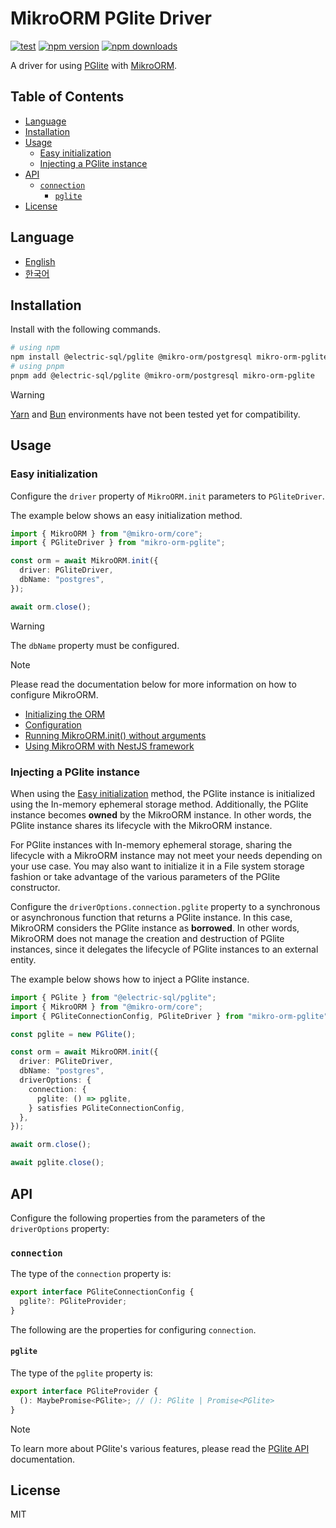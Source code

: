 # MikroORM PGlite Driver

[![test](https://github.com/harryplusplus/mikro-orm-pglite/actions/workflows/test.yml/badge.svg)](https://github.com/harryplusplus/mikro-orm-pglite/actions/workflows/test.yml)
[![npm version](https://img.shields.io/npm/v/mikro-orm-pglite)](https://www.npmjs.com/package/mikro-orm-pglite)
[![npm downloads](https://img.shields.io/npm/dm/mikro-orm-pglite)](https://www.npmjs.com/package/mikro-orm-pglite)

A driver for using [PGlite](https://pglite.dev/) with [MikroORM](https://mikro-orm.io/).

## Table of Contents

<!-- toc -->

- [Language](#language)
- [Installation](#installation)
- [Usage](#usage)
  - [Easy initialization](#easy-initialization)
  - [Injecting a PGlite instance](#injecting-a-pglite-instance)
- [API](#api)
  - [`connection`](#connection)
    - [`pglite`](#pglite)
- [License](#license)

<!-- tocstop -->

## Language

- [English](/README.md)
- [한국어](/README.ko.md)

## Installation

Install with the following commands.

```sh
# using npm
npm install @electric-sql/pglite @mikro-orm/postgresql mikro-orm-pglite
# using pnpm
pnpm add @electric-sql/pglite @mikro-orm/postgresql mikro-orm-pglite
```

> [!WARNING]  
> [Yarn](https://yarnpkg.com/) and [Bun](https://bun.com/) environments have not been tested yet for compatibility.

## Usage

### Easy initialization

Configure the `driver` property of `MikroORM.init` parameters to `PGliteDriver`.

The example below shows an easy initialization method.

```typescript
import { MikroORM } from "@mikro-orm/core";
import { PGliteDriver } from "mikro-orm-pglite";

const orm = await MikroORM.init({
  driver: PGliteDriver,
  dbName: "postgres",
});

await orm.close();
```

> [!WARNING]  
> The `dbName` property must be configured.

<!-- MD028/no-blanks-blockquote -->

> [!NOTE]  
> Please read the documentation below for more information on how to configure MikroORM.
>
> - [Initializing the ORM](https://mikro-orm.io/docs/guide/first-entity#initializing-the-orm)
> - [Configuration](https://mikro-orm.io/docs/configuration)
> - [Running MikroORM.init() without arguments](https://mikro-orm.io/docs/quick-start#running-mikroorminit-without-arguments)
> - [Using MikroORM with NestJS framework](https://mikro-orm.io/docs/usage-with-nestjs)

### Injecting a PGlite instance

When using the [Easy initialization](#easy-initialization) method, the PGlite instance is initialized using the In-memory ephemeral storage method.
Additionally, the PGlite instance becomes **owned** by the MikroORM instance.
In other words, the PGlite instance shares its lifecycle with the MikroORM instance.

For PGlite instances with In-memory ephemeral storage, sharing the lifecycle with a MikroORM instance may not meet your needs depending on your use case.
You may also want to initialize it in a File system storage fashion or take advantage of the various parameters of the PGlite constructor.

Configure the `driverOptions.connection.pglite` property to a synchronous or asynchronous function that returns a PGlite instance.
In this case, MikroORM considers the PGlite instance as **borrowed**.
In other words, MikroORM does not manage the creation and destruction of PGlite instances, since it delegates the lifecycle of PGlite instances to an external entity.

The example below shows how to inject a PGlite instance.

```typescript
import { PGlite } from "@electric-sql/pglite";
import { MikroORM } from "@mikro-orm/core";
import { PGliteConnectionConfig, PGliteDriver } from "mikro-orm-pglite";

const pglite = new PGlite();

const orm = await MikroORM.init({
  driver: PGliteDriver,
  dbName: "postgres",
  driverOptions: {
    connection: {
      pglite: () => pglite,
    } satisfies PGliteConnectionConfig,
  },
});

await orm.close();

await pglite.close();
```

## API

Configure the following properties from the parameters of the `driverOptions` property:

### `connection`

The type of the `connection` property is:

```typescript
export interface PGliteConnectionConfig {
  pglite?: PGliteProvider;
}
```

The following are the properties for configuring `connection`.

#### `pglite`

The type of the `pglite` property is:

```typescript
export interface PGliteProvider {
  (): MaybePromise<PGlite>; // (): PGlite | Promise<PGlite>
}
```

> [!NOTE]  
> To learn more about PGlite's various features, please read the [PGlite API](https://pglite.dev/docs/api) documentation.

## License

MIT
